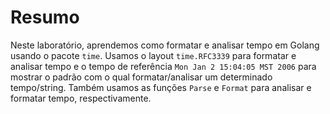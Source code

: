 # Resumo

Neste laboratório, aprendemos como formatar e analisar tempo em Golang usando o pacote `time`. Usamos o layout `time.RFC3339` para formatar e analisar tempo e o tempo de referência `Mon Jan 2 15:04:05 MST 2006` para mostrar o padrão com o qual formatar/analisar um determinado tempo/string. Também usamos as funções `Parse` e `Format` para analisar e formatar tempo, respectivamente.
